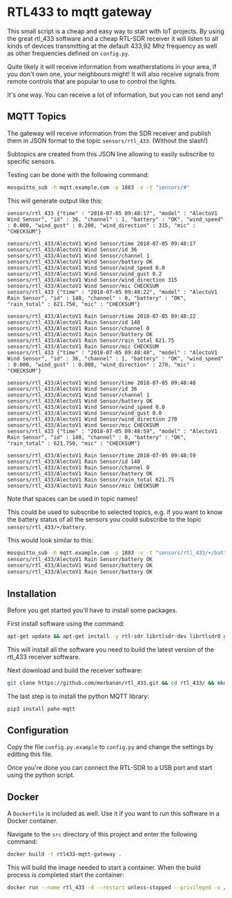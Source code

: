 # RTL433 to mqtt gateway

This small script is a cheap and easy way to start with IoT projects.
By using the great rtl_433 software and a cheap RTL-SDR receiver it will listen to all kinds of devices transmitting at the default 433,92 Mhz frequency as well as other frequencies defined on `config.py`.

Quite likely it will receive information from weatherstations in your area,
if you don't own one, your neighbours might!
It will also receive signals from remote controls that are popular to use to
control the lights.

It's one way. You can receive a lot of information, but you can not send any!

## MQTT Topics
The gateway will receive information from the SDR receiver and publish them in JSON format to the topic `sensors/rtl_433`. (Without the slash!)

Subtopics are created from this JSON line allowing to easily subscribe to specific sensors.

Testing can be done with the following command:
```bash
mosquitto_sub -h mqtt.example.com -p 1883 -v -t "sensors/#"
```

This will generate output like this:

```
sensors/rtl_433 {"time" : "2018-07-05 09:48:17", "model" : "AlectoV1 Wind Sensor", "id" : 36, "channel" : 1, "battery" : "OK", "wind_speed" : 0.000, "wind_gust" : 0.200, "wind_direction" : 315, "mic" : "CHECKSUM"}

sensors/rtl_433/AlectoV1 Wind Sensor/time 2018-07-05 09:48:17
sensors/rtl_433/AlectoV1 Wind Sensor/id 36
sensors/rtl_433/AlectoV1 Wind Sensor/channel 1
sensors/rtl_433/AlectoV1 Wind Sensor/battery OK
sensors/rtl_433/AlectoV1 Wind Sensor/wind_speed 0.0
sensors/rtl_433/AlectoV1 Wind Sensor/wind_gust 0.2
sensors/rtl_433/AlectoV1 Wind Sensor/wind_direction 315
sensors/rtl_433/AlectoV1 Wind Sensor/mic CHECKSUM
sensors/rtl_433 {"time" : "2018-07-05 09:48:22", "model" : "AlectoV1 Rain Sensor", "id" : 140, "channel" : 0, "battery" : "OK", "rain_total" : 621.750, "mic" : "CHECKSUM"}

sensors/rtl_433/AlectoV1 Rain Sensor/time 2018-07-05 09:48:22
sensors/rtl_433/AlectoV1 Rain Sensor/id 140
sensors/rtl_433/AlectoV1 Rain Sensor/channel 0
sensors/rtl_433/AlectoV1 Rain Sensor/battery OK
sensors/rtl_433/AlectoV1 Rain Sensor/rain_total 621.75
sensors/rtl_433/AlectoV1 Rain Sensor/mic CHECKSUM
sensors/rtl_433 {"time" : "2018-07-05 09:48:48", "model" : "AlectoV1 Wind Sensor", "id" : 36, "channel" : 1, "battery" : "OK", "wind_speed" : 0.000, "wind_gust" : 0.000, "wind_direction" : 270, "mic" : "CHECKSUM"}

sensors/rtl_433/AlectoV1 Wind Sensor/time 2018-07-05 09:48:48
sensors/rtl_433/AlectoV1 Wind Sensor/id 36
sensors/rtl_433/AlectoV1 Wind Sensor/channel 1
sensors/rtl_433/AlectoV1 Wind Sensor/battery OK
sensors/rtl_433/AlectoV1 Wind Sensor/wind_speed 0.0
sensors/rtl_433/AlectoV1 Wind Sensor/wind_gust 0.0
sensors/rtl_433/AlectoV1 Wind Sensor/wind_direction 270
sensors/rtl_433/AlectoV1 Wind Sensor/mic CHECKSUM
sensors/rtl_433 {"time" : "2018-07-05 09:48:59", "model" : "AlectoV1 Rain Sensor", "id" : 140, "channel" : 0, "battery" : "OK", "rain_total" : 621.750, "mic" : "CHECKSUM"}

sensors/rtl_433/AlectoV1 Rain Sensor/time 2018-07-05 09:48:59
sensors/rtl_433/AlectoV1 Rain Sensor/id 140
sensors/rtl_433/AlectoV1 Rain Sensor/channel 0
sensors/rtl_433/AlectoV1 Rain Sensor/battery OK
sensors/rtl_433/AlectoV1 Rain Sensor/rain_total 621.75
sensors/rtl_433/AlectoV1 Rain Sensor/mic CHECKSUM
```

Note that spaces can be used in topic names!

This could be used to subscribe to selected topics, e.g. if you want to know the battery status of all the sensors you could subscribe to the topic `sensors/rtl_433/+/battery`.

This would look similar to this:

```bash
mosquitto_sub -h mqtt.example.com -p 1883 -v -t "sensors/rtl_433/+/battery"
sensors/rtl_433/AlectoV1 Rain Sensor/battery OK
sensors/rtl_433/AlectoV1 Wind Sensor/battery OK
sensors/rtl_433/AlectoV1 Rain Sensor/battery OK
```


## Installation
Before you get started you'll have to install some packages.

First install software using the command:

``` bash
apt-get update && apt-get install -y rtl-sdr librtlsdr-dev librtlsdr0 git automake libtool cmake
```

This will install all the software you need to build the latest version of the rtl_433 receiver
software.

Next download and build the receiver software:

```bash
git clone https://github.com/merbanan/rtl_433.git && cd rtl_433/ && mkdir build && cd build && cmake ../ && make && make install
```
The last step is to install the python MQTT library:

```bash
pip3 install paho-mqtt
```

## Configuration
Copy the file `config.py.example` to `config.py` and change the settings by editting this file.

Once you're done you can connect the RTL-SDR to a USB port and start using the
python script.

## Docker
A `Dockerfile` is included as well. Use it if you want to run this software in a Docker container.

Navigate to the `src` directory of this project and enter the following command:

```bash
docker build -t rtl433-mqtt-gateway .
```

This will build the image needed to start a container. When the build process is completed start the container:

```bash
docker run --name rtl_433 -d --restart unless-stopped --privileged -v /dev/bus/usb:/dev/bus/usb  rtl433-mqtt-gateway
```
